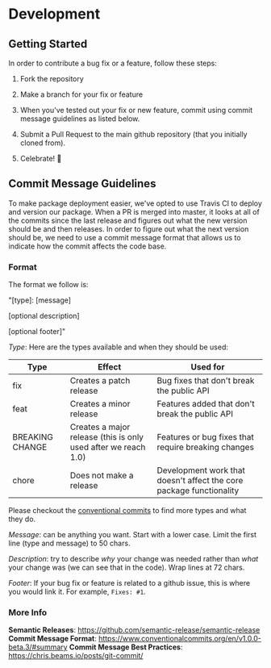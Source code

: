 # Development

## Getting Started

In order to contribute a bug fix or a feature, follow these steps:

1. Fork the repository

2. Make a branch for your fix or feature

3. When you've tested out your fix or new feature, commit using commit message guidelines as listed below.

4. Submit a Pull Request to the main github repository (that you initially cloned from).

5. Celebrate! :tada:

## Commit Message Guidelines

To make package deployment easier, we've opted to use Travis CI to deploy and version our package. When a PR is merged into master, it looks at all of the commits since the last release and figures out what the new version should be and then releases. In order to figure out what the next version should be, we need to use a commit message format that allows us to indicate how the commit affects the code base.

### Format

The format we follow is:

"[type]: [message]

[optional description]

[optional footer]"

*Type*: Here are the types available and when they should be used:

| Type | Effect | Used for |
|------|--------|----------|
| fix  | Creates a patch release | Bug fixes that don't break the public API |
| feat | Creates a minor release | Features added that don't break the public API |
| BREAKING CHANGE | Creates a major release (this is only used after we reach 1.0) | Features or bug fixes that require breaking changes |
| chore | Does not make a release | Development work that doesn't affect the core package functionality |

Please checkout the [conventional commits](https://www.conventionalcommits.org/en/v1.0.0-beta.3/#summary) to find more types and what they do.

*Message*: can be anything you want. Start with a lower case. Limit the first line (type and message) to 50 chars.

*Description*: try to describe _why_ your change was needed rather than _what_ your change was (we can see that in the code). Wrap lines at 72 chars.

*Footer*: If your bug fix or feature is related to a github issue, this is where you would link it. For example, `Fixes: #1`.

### More Info

**Semantic Releases**: https://github.com/semantic-release/semantic-release
**Commit Message Format**: https://www.conventionalcommits.org/en/v1.0.0-beta.3/#summary
**Commit Message Best Practices**: https://chris.beams.io/posts/git-commit/
